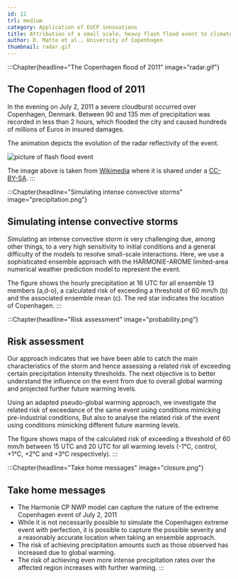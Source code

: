 ```yaml
---
id: 11
trl: medium
category: Application of EUCP innovations
title: Attribution of a small scale, heavy flash flood event to climate change
author: D. Matte et al., University of Copenhagen
thumbnail: radar.gif
---
```


:::Chapter{headline="The Copenhagen flood of 2011" image="radar.gif"}
## The Copenhagen flood of 2011
In the evening on July 2, 2011 a severe cloudburst occurred over Copenhagen,
Denmark. Between 90 and 135 mm of precipitation was recorded in less than 2
hours, which flooded the city and caused hundreds of millions of Euros in
insured damages.

The animation depicts the evolution of the radar reflectivity of the event.

![picture of flash flood event](https://upload.wikimedia.org/wikipedia/commons/thumb/b/b0/Istedgade_skybrud_2011-07-02.jpg/360px-Istedgade_skybrud_2011-07-02.jpg)

The image above is taken from
[Wikimedia](https://commons.m.wikimedia.org/wiki/File:Istedgade_skybrud_2011-07-02.jpg)
where it is shared under a
[CC-BY-SA](https://creativecommons.org/licenses/by-sa/2.0/deed.en).
:::

:::Chapter{headline="Simulating intense convective storms" image="precipitation.png"}
## Simulating intense convective storms
Simulating an intense convective storm is very challenging due, among other
things, to a very high sensitivity to initial conditions and a general
difficulty of the models to resolve small-scale interactions. Here, we use a
sophisticated ensemble approach with the HARMONIE-AROME limited-area numerical
weather prediction model to represent the event.

The figure shows the hourly precipitation at 16 UTC for all ensemble 13 members
(a,d-o), a calculated risk of exceeding a threshold of 60 mm/h (b) and the
associated ensemble mean (c). The red star indicates the location of Copenhagen.
:::

:::Chapter{headline="Risk assessment" image="probability.png"}
## Risk assessment
Our approach indicates that we have been able to catch the main characteristics
of the storm and hence assessing a related risk of exceeding certain
precipitation intensity thresholds. The next objective is to better understand
the influence on the event from due to overall global warming  and projected
further future warming levels.

Using an adapted pseudo-global warming approach, we investigate the related risk
of exceedance of the same event using conditions mimicking pre-industrial
conditions, But also to analyse the related risk of the event using conditions
mimicking different future warming levels.

The figure shows maps of the calculated risk of exceeding a threshold of 60 mm/h
between 15 UTC and 20 UTC for all warming levels (-1°C, control, +1°C, +2°C and
+3°C respectively).
:::

:::Chapter{headline="Take home messages" image="closure.png"}
## Take home messages
- The Harmonie CP NWP model can capture the nature of the extreme Copenhagen
  event of July 2, 2011
- While it is not necessarily possible to simulate the Copenhagen extreme event
  with perfection, it is possible to capture the possible severity and a
  reasonably accurate location when taking an ensemble approach.
- The risk of achieving precipitation amounts such as those observed has
  increased due to global warming.
- The risk of achieving even more intense precipitation rates over the affected
  region increases with further warming.
:::
